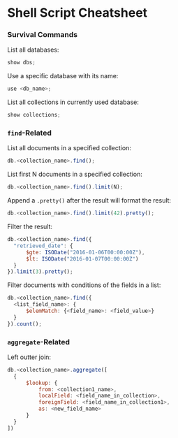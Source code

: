 # Shell Script Cheatsheet

### Survival Commands

List all databases:

  ```javascript
show dbs;
  ```

Use a specific database with its name:

  ```javascript
use <db_name>;
  ```

List all collections in currently used database:

  ```javascript
show collections;
  ```

### `find`-Related

List all documents in a specified collection:

  ```javascript
db.<collection_name>.find();
  ```

List first N documents in a specified collection:

  ```javascript
db.<collection_name>.find().limit(N);
  ```

Append a `.pretty()` after the result will format the result:

  ```javascript
db.<collection_name>.find().limit(42).pretty();
  ```

Filter the result:

  ```javascript
db.<collection_name>.find({
    "retrieved_date": {
        $gte: ISODate("2016-01-06T00:00:00Z"),
        $lt: ISODate("2016-01-07T00:00:00Z")
    }
}).limit(3).pretty();
  ```

Filter documents with conditions of the fields in a list:

  ```javascript
db.<collection_name>.find({
    <list_field_name>: {
        $elemMatch: {<field_name>: <field_value>}
    }
}).count();
  ```

### `aggregate`-Related

Left outter join:

  ```javascript
db.<collection_name>.aggregate([
    {
        $lookup: {
            from: <collection1_name>,
            localField: <field_name_in_collection>,
            foreignField: <field_name_in_collection1>,
            as: <new_field_name>
        }
    }
])
  ```
